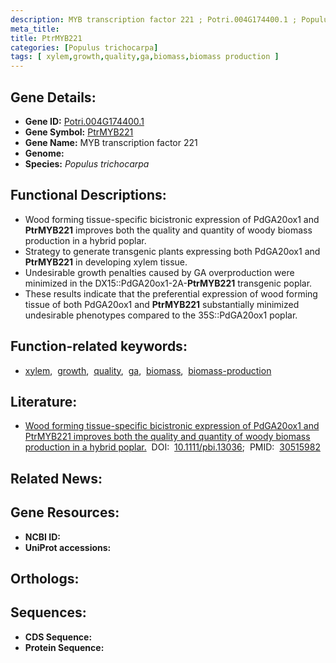 ```yaml
---
description: MYB transcription factor 221 ; Potri.004G174400.1 ; Populus trichocarpa
meta_title:
title: PtrMYB221
categories: [Populus trichocarpa]
tags: [ xylem,growth,quality,ga,biomass,biomass production ]
---
```


## Gene Details:
- **Gene ID:** [Potri.004G174400.1]()
- **Gene Symbol:** <u>PtrMYB221</u>
- **Gene Name:** MYB transcription factor 221
- **Genome:** []()
- **Species:** *Populus trichocarpa*

## Functional Descriptions:
   - Wood forming tissue-specific bicistronic expression of PdGA20ox1 and **PtrMYB221** improves both the quality and quantity of woody biomass production in a hybrid poplar.
   - Strategy to generate transgenic plants expressing both PdGA20ox1 and **PtrMYB221** in developing xylem tissue.
   - Undesirable growth penalties caused by GA overproduction were minimized in the DX15::PdGA20ox1-2A-**PtrMYB221** transgenic poplar.
   - These results indicate that the preferential expression of wood forming tissue of both PdGA20ox1 and **PtrMYB221** substantially minimized undesirable phenotypes compared to the 35S::PdGA20ox1 poplar.

## Function-related keywords:
   - [xylem](/tags/xylem/),&nbsp;&nbsp;[growth](/tags/growth/),&nbsp;&nbsp;[quality](/tags/quality/),&nbsp;&nbsp;[ga](/tags/ga/),&nbsp;&nbsp;[biomass](/tags/biomass/),&nbsp;&nbsp;[biomass-production](/tags/biomass-production/)

## Literature:
   - [Wood forming tissue-specific bicistronic expression of PdGA20ox1 and PtrMYB221 improves both the quality and quantity of woody biomass production in a hybrid poplar.](https://doi.org/10.1111/pbi.13036)&nbsp;&nbsp;DOI:&nbsp;&nbsp;[10.1111/pbi.13036](https://doi.org/10.1111/pbi.13036);&nbsp;&nbsp;PMID:&nbsp;&nbsp;[30515982](https://pubmed.ncbi.nlm.nih.gov/30515982/)

## Related News:

## Gene Resources:
- **NCBI ID:**  [](https://www.ncbi.nlm.nih.gov/gene/?term=)
- **UniProt accessions:**  [](https://www.uniprot.org/uniprotkb//entry)

## Orthologs:

## Sequences:
- **CDS Sequence:**
- **Protein Sequence:**
